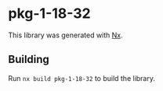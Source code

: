 # pkg-1-18-32

This library was generated with [Nx](https://nx.dev).

## Building

Run `nx build pkg-1-18-32` to build the library.
